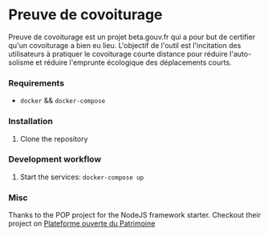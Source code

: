 # Preuve de covoiturage

Preuve de covoiturage est un projet beta.gouv.fr qui a pour but de certifier
qu'un covoiturage a bien eu lieu. L'objectif de l'outil est l'incitation des
utilisateurs à pratiquer le covoiturage courte distance pour réduire
l'auto-solisme et réduire l'emprunte écologique des déplacements courts.

### Requirements

- `docker` && `docker-compose`

### Installation

1. Clone the repository

### Development workflow

1. Start the services: `docker-compose up`

### Misc

Thanks to the POP project for the NodeJS framework starter.
Checkout their project on [Plateforme ouverte du Patrimoine](https://beta.gouv.fr/startup/pop.html)
